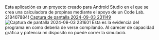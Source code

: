 Esta aplicación es un proyecto creado para Android Studio en el que se crea una calculadora de propinas mediante el apoyo de un Code Lab.
218407884!
[Captura de pantalla 2024-09-03 231149](https://github.com/user-attachments/assets/568a85fb-ea88-49e5-8d00-6af50381e22d)
![Captura de pantalla 2024-09-03 231601](https://github.com/user-attachments/assets/4732d982-1e62-4a59-af72-2cc55cd9b84b)
Esta es la evidencia del programa en como debería de verse compilando.
Al carecer de capacidad gráfica y potencia mi disposito no puede correr la simulació.
